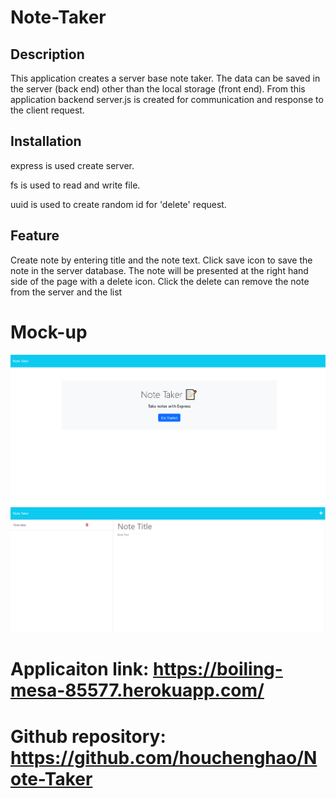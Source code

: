 # Note-Taker

## Description
This application creates a server base note taker. The data can be saved in the server (back end) other than the local storage (front end). From this application backend server.js is created for communication and response to the client request.

## Installation
express is used create server.

fs is used to read and write file.

uuid is used to create random id for 'delete' request.

## Feature
Create note by entering title and the note text.
Click save icon to save the note in the server database.
The note will be presented at the right hand side of the page with a delete icon.
Click the delete can remove the note from the server and the list

# Mock-up

![](./images/screenshot_1.PNG)
![](./images/screenshot_2.PNG)


# Applicaiton link: https://boiling-mesa-85577.herokuapp.com/
# Github repository: https://github.com/houchenghao/Note-Taker